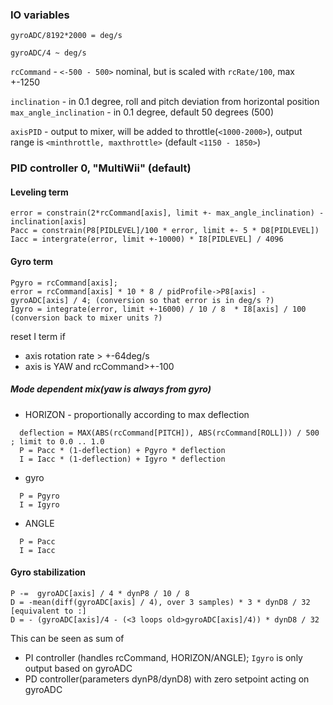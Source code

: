 ### IO variables

`gyroADC/8192*2000 = deg/s`

`gyroADC/4 ~ deg/s`

`rcCommand` - `<-500 - 500>` nominal, but is scaled with `rcRate/100`, max +-1250

`inclination` - in 0.1 degree, roll and pitch deviation from horizontal position
`max_angle_inclination` - in 0.1 degree, default 50 degrees (500)

`axisPID` - output to mixer, will be added to throttle(`<1000-2000>`), output range is `<minthrottle, maxthrottle>` (default `<1150 - 1850>`)

### PID controller 0, "MultiWii" (default)


#### Leveling term
```
error = constrain(2*rcCommand[axis], limit +- max_angle_inclination) - inclination[axis]
Pacc = constrain(P8[PIDLEVEL]/100 * error, limit +- 5 * D8[PIDLEVEL])
Iacc = intergrate(error, limit +-10000) * I8[PIDLEVEL] / 4096
```
#### Gyro term
```
Pgyro = rcCommand[axis];
error = rcCommand[axis] * 10 * 8 / pidProfile->P8[axis] - gyroADC[axis] / 4; (conversion so that error is in deg/s ?)
Igyro = integrate(error, limit +-16000) / 10 / 8  * I8[axis] / 100 (conversion back to mixer units ?)
```

reset I term if
  - axis rotation rate > +-64deg/s
  - axis is YAW and rcCommand>+-100

##### Mode dependent mix(yaw is always from gyro)

- HORIZON - proportionally according to max deflection
```
  deflection = MAX(ABS(rcCommand[PITCH]), ABS(rcCommand[ROLL])) / 500 ; limit to 0.0 .. 1.0
  P = Pacc * (1-deflection) + Pgyro * deflection
  I = Iacc * (1-deflection) + Igyro * deflection
```
- gyro
```
  P = Pgyro
  I = Igyro
```
- ANGLE
```
  P = Pacc
  I = Iacc
```
#### Gyro stabilization

```
P -=  gyroADC[axis] / 4 * dynP8 / 10 / 8
D = -mean(diff(gyroADC[axis] / 4), over 3 samples) * 3 * dynD8 / 32
[equivalent to :]
D = - (gyroADC[axis]/4 - (<3 loops old>gyroADC[axis]/4)) * dynD8 / 32
```

This can be seen as sum of
 - PI controller (handles rcCommand, HORIZON/ANGLE); `Igyro` is only output based on gyroADC
 - PD controller(parameters dynP8/dynD8) with zero setpoint acting on gyroADC
